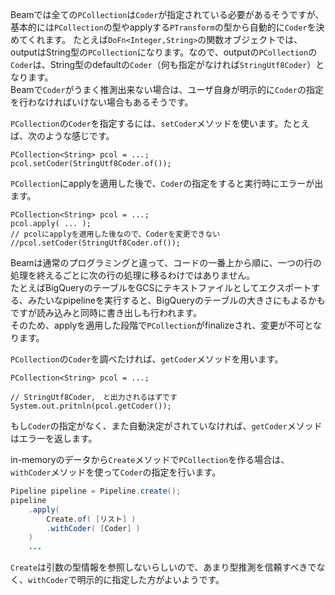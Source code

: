 Beamでは全ての`PCollection`は`Coder`が指定されている必要があるそうですが、基本的には`PCollection`の型やapplyする`PTransform`の型から自動的に`Coder`を決めてくれます。
たとえば`DoFn<Integer,String>`の関数オブジェクトでは、outputはString型の`PCollection`になります。なので、outputの`PCollection`の`Coder`は、String型のdefaultの`Coder`（何も指定がなければ`StringUtf8Coder`）となります。  
Beamで`Coder`がうまく推測出来ない場合は、ユーザ自身が明示的に`Coder`の指定を行わなければいけない場合もあるそうです。

`PCollection`の`Coder`を指定するには、`setCoder`メソッドを使います。たとえば、次のような感じです。

```java=
PCollection<String> pcol = ...;
pcol.setCoder(StringUtf8Coder.of());
```

`PCollection`にapplyを適用した後で、`Coder`の指定をすると実行時にエラーが出ます。

```java=
PCollection<String> pcol = ...;
pcol.apply( ... );
// pcolにapplyを適用した後なので、Coderを変更できない
//pcol.setCoder(StringUtf8Coder.of());
```

Beamは通常のプログラミングと違って、コードの一番上から順に、一つの行の処理を終えるごとに次の行の処理に移るわけではありません。  
たとえばBigQueryのテーブルをGCSにテキストファイルとしてエクスポートする、みたいなpipelineを実行すると、BigQueryのテーブルの大きさにもよるかもですが読み込みと同時に書き出しも行われます。  
そのため、applyを適用した段階で`PCollection`がfinalizeされ、変更が不可となります。

`PCollection`の`Coder`を調べたければ、`getCoder`メソッドを用います。

```java=
PCollection<String> pcol = ...;

// StringUtf8Coder,　と出力されるはずです
System.out.pritnln(pcol.getCoder());
```
もし`Coder`の指定がなく、また自動決定がされていなければ、`getCoder`メソッドはエラーを返します。

in-memoryのデータから`Create`メソッドで`PCollection`を作る場合は、`withCoder`メソッドを使って`Coder`の指定を行います。

```java
Pipeline pipeline = Pipeline.create();
pipeline
    .apply(
        Create.of( [リスト] )
        .withCoder( [Coder] )
    )
    ...
```

`Create`は引数の型情報を参照しないらしいので、あまり型推測を信頼すべきでなく、`withCoder`で明示的に指定した方がよいようです。